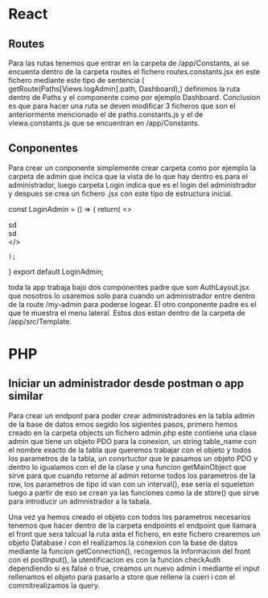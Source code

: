 # React
## Routes

Para las rutas tenemos que entrar en la carpeta de /app/Constants, ai se encuenta dentro de la carpeta routes el fichero routes.constants.jsx en este fichero mediante este tipo de sentencia
( getRoute(Paths[Views.logAdmin].path, Dashboard),) definimos la ruta dentro de Paths y el componente como por ejemplo Dashboard.
Conclusion es que para hacer una ruta se deven modificar 3 ficheros que son el anteriormente mencionado el de paths.constants.js y el de viewa.constants.js que se encuentran en /app/Constants.

## Conponentes

Para crear un conponente simplemente crear carpeta como por ejemplo la carpeta de admin que incica que la vista de lo que hay dentro es para el administrador, luego carpeta Login indica que es el login del administrador y despues se crea un fichero .jsx con este tipo de estructura inicial.

const LoginAdmin = () => { 
    return(
    <>
    <div>sd</div>
    <div>sd</div>
    </>
        
    );
 }
export default LoginAdmin;


toda la app trabaja bajo dos componentes padre que son AuthLayout.jsx que nosotros lo usaremos solo para cuando un administrador entre dentro de la route /my-admin para poderse logear.
El otro conponente padre es el que te muestra el menu lateral.
Estos dos estan dentro de la carpeta de /app/src/Template.

# PHP

## Iniciar un administrador desde postman o app similar

Para crear un endpont para poder crear administradores en la tabla admin de la base de datos emos segido los sigientes pasos,
primero hemos creado en la carpeta objects un fichero admin.php este contiene una clase admin que tiene un objeto PDO para la conexion, un string table_name con el nombre exacto de la tabla que queremos trabajar con el objeto y todos los parametros de la tabla, un consrtuctor que le pasamos un objeto PDO y dentro lo igualamos con el de la clase y una funcion getMainObject que sirve para que cuando retorne al admin retorne todos los parametros de la row, los parametros de tipo id van con un interval(), ese seria el squeleton luego a partir de eso se crean ya las funciones como la de store() que sirve para introducir un admnistrador a la tabala.

Una vez ya hemos creado el objeto con todos los parametros necesarios tenemos que hacer dentro de la carpeta endpoints el endpoint que llamara el front que sera talcual la ruta asta el fichero, en este fichero crearemos un objeto Database i con el realizamos la conexion con la base de datos mediante la funcion getConnection(), recogemos la informacion del front con el postInput(), la utentificacion es con la funcion checkAuth dependiendo si es false o true, creamos un nuevo admin i mediante el input rellenamos el objeto para pasarlo a store que rellene la cueri i con el commitrealizamos la query.